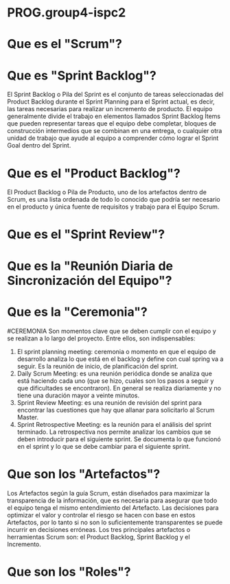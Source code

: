 # PROG.group4-ispc2

# Que es el "Scrum"?
#

# Que es "Sprint Backlog"?
El Sprint Backlog o Pila del Sprint es el conjunto de tareas seleccionadas del Product Backlog durante el Sprint Planning para el Sprint actual, es decir, las tareas necesarias para realizar un incremento de producto.
El equipo generalmente divide el trabajo en elementos llamados Sprint Backlog Ítems que pueden representar tareas que el equipo debe completar, bloques de construcción intermedios que se combinan en una entrega, o cualquier otra unidad de trabajo que ayude al equipo a comprender cómo lograr el Sprint Goal dentro del Sprint.

# Que es el "Product Backlog"?
El Product Backlog o Pila de Producto, uno de los artefactos dentro de Scrum, es una lista ordenada de todo lo conocido que podría ser necesario en el producto y única fuente de requisitos y trabajo para el Equipo Scrum.

# Que es el "Sprint Review"?
#

# Que es la "Reunión Diaria de Sincronización del Equipo"?
#

# Que es la "Ceremonia"?
#CEREMONIA
Son momentos clave que se deben cumplir con el equipo y se realizan a lo largo del proyecto. Entre ellos, son indispensables:
1.	El sprint planning meeting: ceremonia o momento en que el equipo de desarrollo analiza lo que está en el backlog y define con cual spring va a seguir. Es la reunión de inicio, de planificación del sprint.
2.	Daily Scrum Meeting: es una reunión periódica donde se analiza que está haciendo cada uno (que se hizo, cuales son los pasos a seguir y que dificultades se encontraron). En general se realiza diariamente y no tiene una duración mayor a veinte minutos.
3.	Sprint Review Meeting: es una reunión de revisión del sprint para encontrar las cuestiones que hay que allanar para solicitarlo al Scrum Master.
4.	Sprint Retrospective Meeting: es la reunión para el análisis del sprint terminado. La retrospectiva nos permite analizar los cambios que se deben introducir para el siguiente sprint. Se documenta lo que funcionó en el sprint y lo que se debe cambiar para el siguiente sprint.

# Que son los "Artefactos"?
Los Artefactos según la guía Scrum, están diseñados para maximizar la transparencia de la información, que es necesaria para asegurar que todo el equipo tenga el mismo entendimiento del Artefacto. Las decisiones para optimizar el valor y controlar el riesgo se hacen con base en estos Artefactos, por lo tanto si no son lo suficientemente transparentes se puede incurrir en decisiones erróneas. Los tres principales artefactos o herramientas Scrum son: el Product Backlog, Sprint Backlog y el Incremento.

# Que son los "Roles"?
#
